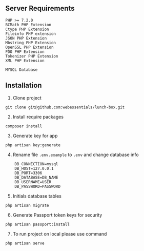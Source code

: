 
## Server Requirements
```composer log
PHP >= 7.2.0
BCMath PHP Extension
Ctype PHP Extension
Fileinfo PHP extension
JSON PHP Extension
Mbstring PHP Extension
OpenSSL PHP Extension
PDO PHP Extension
Tokenizer PHP Extension
XML PHP Extension

MYSQL Database
```

## Installation
1. Clone project
```composer log
git clone git@github.com:webessentials/lunch-box.git
```

2. Install require packages
```composer log
composer install
```

3. Generate key for app
```$xslt
php artisan key:generate
```

4. Rename file `.env.example` to `.env` and change database info
```composer log
    DB_CONNECTION=mysql
    DB_HOST=127.0.0.1
    DB_PORT=3306
    DB_DATABASE=DB_NAME
    DB_USERNAME=USER
    DB_PASSWORD=PASSWORD
```
5. Initials database tables
```$xslt
php artisan migrate
```
6. Generate Passport token keys for security
```$xslt
php artisan passport:install
```

7. To run project on local please use command
```composer log
php artisan serve
```
